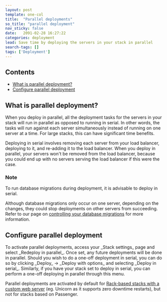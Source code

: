 ```yaml
---
layout: post
template: one-col
title:  "Parallel deployments"
so_title: "parallel deployment"
nav_sticky: false
date:   2091-02-28 16:27:22
categories: deployment
lead: Save time by deploying the servers in your stack in parallel
search-tags: []
tags: ['Deployment']
---
```


<h2>Contents</h2>
<ul class="page-toc">
	<li>
		<a href="#what">What is parallel deployment?</a>
	</li>
	<li>
		<a href="#configure">Configure parallel deployment</a>
	</li>
</ul>

<h2 id="what">What is parallel deployment?</h2>
When you deploy in parallel, all the deployment tasks for the servers in your stack will run in parallel as opposed to running in serial. In other words, the tasks will run against each server simultaneously instead of running on one server at a time. For large stacks, this can have significant time benefits.

Deploying in serial involves removing each server from your load balancer, deploying to it, and re-adding it to the load balancer. When you deploy in parallel, your servers won't be removed from the load balancer, because you could end up with no servers serving the load balancer if this were the case.

<div class="notice">
	<h3>Note</h3>
	<p>To run database migrations during deployment, it is advisable to deploy in serial.</p>
</div>

Although database migrations only occur on one server, depending on the changes, they could stop deployments on other servers from succeeding. Refer to our page on [controlling your database migrations](/database-management/database-management) for more information.

<h2 id="configure">Configure parallel deployment</h2>
To activate parallel deployments, access your _Stack settings_ page and select _Redeploy in parallel_. Once set, any future deployments will be done in parallel. Should you wish to do a one-off deployment in serial, you can do so by clicking _Deploy_ -> _Deploy with options_ and selecting _Deploy in serial_. Similarly, if you have your stack set to deploy in serial, you can perform a one-off deploying in parallel through this menu.

Parallel deployments are activated by default for [Rack-based stacks with a custom web server](/web-server/custom-web-servers) (eg. Unicorn as it supports zero downtime restarts), but not for stacks based on Passenger.